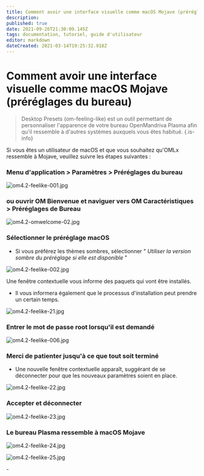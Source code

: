 ```yaml
---
title: Comment avoir une interface visuelle comme macOS Mojave (préréglages du bureau)
description: 
published: true
date: 2021-09-26T21:30:09.145Z
tags: documentation, tutoriel, guide d'utilisateur
editor: markdown
dateCreated: 2021-03-14T19:25:32.918Z
---
```


# Comment avoir une interface visuelle comme macOS Mojave (préréglages du bureau)
> Desktop Presets (om-feeling-like) est un outil permettant de personnaliser l'apparence de votre bureau OpenMandriva Plasma afin qu'il ressemble à d'autres systèmes auxquels vous êtes habitué.
{.is-info}

Si vous êtes un utilisateur de macOS et que vous souhaitez qu'OMLx ressemble à Mojave, veuillez suivre les étapes suivantes :

### Menu d'application > Paramètres > Préréglages du bureau

![om4.2-feelike-001.jpg](/images/om4.2-feelike-001.jpg)

### ou ouvrir OM Bienvenue et naviguer vers OM Caractéristiques > Préréglages de Bureau

![om4.2-omwelcome-02.jpg](/images/om4.2-omwelcome-02.jpg)

### Sélectionner le préréglage macOS
- Si vous préférez les thèmes sombres, sélectionner " *Utiliser la version sombre du préréglage si elle est disponible* "

![om4.2-feelike-002.jpg](/images/om4.2-feelike-002.jpg)

Une fenêtre contextuelle vous informe des paquets qui vont être installés. 
- Il vous informera également que le processus d'installation peut prendre un certain temps.

![om4.2-feelike-21.jpg](/images/om4.2-feelike-0021.jpg)

### Entrer le mot de passe root lorsqu'il est demandé

![om4.2-feelike-006.jpg](/images/om4.2-feelike-006.jpg)

### Merci de patienter jusqu'à ce que tout soit terminé
- Une nouvelle fenêtre contextuelle apparaît, suggérant de se déconnecter pour que les nouveaux paramètres soient en place.

![om4.2-feelike-22.jpg](/images/om4.2-feelike-0022.jpg)

### Accepter et déconnecter

![om4.2-feelike-23.jpg](/images/om4.2-feelike-0023.jpg)

### Le bureau Plasma ressemble à macOS Mojave

![om4.2-feelike-24.jpg](/images/om4.2-feelike-0024.jpg)

![om4.2-feelike-25.jpg](/images/om4.2-feelike-0025.jpg)

\- 

